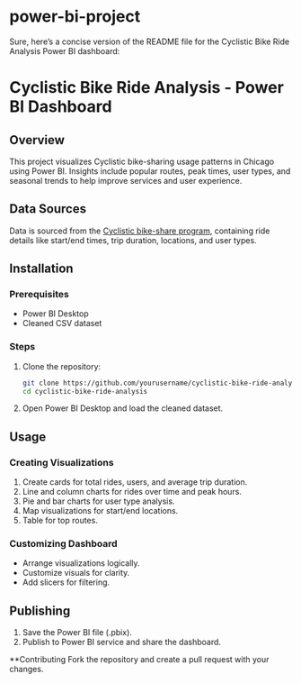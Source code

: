 # power-bi-project
Sure, here’s a concise version of the README file for the Cyclistic Bike Ride Analysis Power BI dashboard:

# Cyclistic Bike Ride Analysis - Power BI Dashboard

## Overview
This project visualizes Cyclistic bike-sharing usage patterns in Chicago using Power BI. Insights include popular routes, peak times, user types, and seasonal trends to help improve services and user experience.

## Data Sources
Data is sourced from the [Cyclistic bike-share program](https://www.kaggle.com/datasets/shashankupadhyay01/my-cyclistic-case-study), containing ride details like start/end times, trip duration, locations, and user types.

## Installation
### Prerequisites
- Power BI Desktop
- Cleaned CSV dataset

### Steps
1. Clone the repository:
    ```bash
    git clone https://github.com/yourusername/cyclistic-bike-ride-analysis.git
    cd cyclistic-bike-ride-analysis
    ```
2. Open Power BI Desktop and load the cleaned dataset.

## Usage
### Creating Visualizations
1. Create cards for total rides, users, and average trip duration.
2. Line and column charts for rides over time and peak hours.
3. Pie and bar charts for user type analysis.
4. Map visualizations for start/end locations.
5. Table for top routes.

### Customizing Dashboard
- Arrange visualizations logically.
- Customize visuals for clarity.
- Add slicers for filtering.

## Publishing
1. Save the Power BI file (.pbix).
2. Publish to Power BI service and share the dashboard.

 **Contributing
Fork the repository and create a pull request with your changes.
